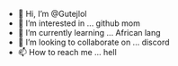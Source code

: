 - 👋 Hi, I’m @Gutejlol
- 👀 I’m interested in ... github mom
- 🌱 I’m currently learning ... African lang
- 💞️ I’m looking to collaborate on ... discord
- 📫 How to reach me ... hell

<!---
Gutejlol/Gutejlol is a ✨ special ✨ repository because its `README.md` (this file) appears on your GitHub profile.
You can click the Preview link to take a look at your changes.
--->

